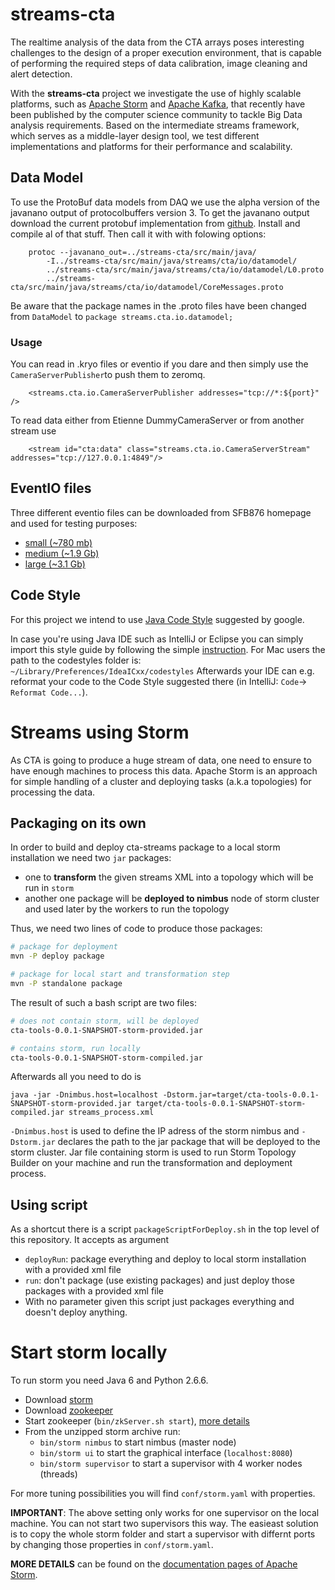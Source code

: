 # streams-cta

The realtime analysis of the data from the CTA arrays poses interesting challenges to the design of a proper execution environment, that is capable of performing the required steps of data calibration, image cleaning and alert detection.

With the **streams-cta** project we investigate the use of highly scalable platforms, such as [Apache Storm](http://storm.apache.org/) and [Apache Kafka](http://kafka.apache.org/), that recently have been published by the computer science community to tackle Big Data analysis requirements. Based on the intermediate streams framework, which serves as a middle-layer design tool, we test different implementations and platforms for their performance and scalability.


## Data Model

To use the ProtoBuf data models from DAQ we use the alpha version of the javanano output of protocolbuffers version 3.
To get the javanano output download the current protobuf implementation from [github](https://github.com/google/protobuf/tree/master/javanano).
Install and compile al of that stuff. Then call it with with folowing options:


        protoc --javanano_out=../streams-cta/src/main/java/
            -I../streams-cta/src/main/java/streams/cta/io/datamodel/
            ../streams-cta/src/main/java/streams/cta/io/datamodel/L0.proto
            ../streams-cta/src/main/java/streams/cta/io/datamodel/CoreMessages.proto


Be aware that the package names in the .proto files have been changed from `DataModel` to `package streams.cta.io.datamodel;`




### Usage

You can read in .kryo files or eventio if you dare and then simply use the  `CameraServerPublisher`to push them to zeromq.

        <streams.cta.io.CameraServerPublisher addresses="tcp://*:${port}" />

To read data either from Etienne DummyCameraServer or from another stream use

        <stream id="cta:data" class="streams.cta.io.CameraServerStream" addresses="tcp://127.0.0.1:4849"/>


## EventIO files

Three different eventio files can be downloaded from SFB876 homepage and used for testing purposes:

* [small (~780 mb)](http://sfb876.tu-dortmund.de/auto?self=$eg7ezym8sg)
* [medium (~1.9 Gb)](http://sfb876.tu-dortmund.de/auto?self=$eg7fcd8vsw)
* [large (~3.1 Gb)](http://sfb876.tu-dortmund.de/auto?self=$eg7gpm8000)

## Code Style

For this project we intend to use [Java Code Style](https://google-styleguide.googlecode.com/svn/trunk/javaguide.html) suggested by google.

In case you're using Java IDE such as IntelliJ or Eclipse you can simply import this style guide by following the simple [instruction](https://github.com/HPI-Information-Systems/Metanome/wiki/Installing-the-google-styleguide-settings-in-intellij-and-eclipse).
For Mac users the path to the codestyles folder is: ```~/Library/Preferences/IdeaICxx/codestyles```
Afterwards your IDE can e.g. reformat your code to the Code Style suggested there (in IntelliJ: ```Code```-> ```Reformat Code...```).


# Streams using Storm
As CTA is going to produce a huge stream of data, one need to ensure to have enough machines to process this data.
Apache Storm is an approach for simple handling of a cluster and deploying tasks (a.k.a topologies) for processing the data.

## Packaging on its own

In order to build and deploy cta-streams package to a local storm installation we need two ``jar`` packages: 

* one to **transform** the given streams XML into a topology which will be run in ``storm``
* another one package will be **deployed to nimbus** node of storm cluster and used later by the workers to run the topology

Thus, we need two lines of code to produce those packages:

```bash
# package for deployment
mvn -P deploy package

# package for local start and transformation step
mvn -P standalone package
```

The result of such a bash script are two files:

```bash
# does not contain storm, will be deployed
cta-tools-0.0.1-SNAPSHOT-storm-provided.jar 

# contains storm, run locally
cta-tools-0.0.1-SNAPSHOT-storm-compiled.jar 
```
Afterwards all you need to do is 

```
java -jar -Dnimbus.host=localhost -Dstorm.jar=target/cta-tools-0.0.1-SNAPSHOT-storm-provided.jar target/cta-tools-0.0.1-SNAPSHOT-storm-compiled.jar streams_process.xml
```

``-Dnimbus.host`` is used to define the IP adress of the storm nimbus and ``-Dstorm.jar`` declares the path to the jar package that will be deployed to the storm cluster.
Jar file containing storm is used to run Storm Topology Builder on your machine and run the transformation and deployment process.

## Using script

As a shortcut there is a script ``packageScriptForDeploy.sh`` in the top level of this repository. It accepts as argument 

* ``deployRun``: package everything and deploy to local storm installation with a provided xml file
* ``run``: don't package (use existing packages) and just deploy those packages with a provided xml file
* With no parameter given this script just packages everything and doesn't deploy anything.

# Start storm locally

To run storm you need Java 6 and Python 2.6.6. 

* Download [storm](https://storm.apache.org/downloads.html)
* Download [zookeeper](http://zookeeper.apache.org/releases.html)
* Start zookeeper (``bin/zkServer.sh start``), [more details](http://zookeeper.apache.org/doc/r3.3.3/zookeeperStarted.html#sc_InstallingSingleMode)
* From the unzipped storm archive run: 
  * ``bin/storm nimbus`` to start nimbus (master node)
  * ``bin/storm ui`` to start the graphical interface (``localhost:8080``)
  * ``bin/storm supervisor`` to start a supervisor with 4 worker nodes (threads)

For more tuning possibilities you will find ``conf/storm.yaml`` with properties.

**IMPORTANT**: The above setting only works for one supervisor on the local machine. 
You can not start two supervisors this way.
The easieast solution is to copy the whole storm folder and start a supervisor with differnt ports by changing those properties in ``conf/storm.yaml``.

**MORE DETAILS** can be found on the [documentation pages of Apache Storm](https://storm.apache.org/documentation/Setting-up-a-Storm-cluster.html).
